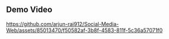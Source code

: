 
## Demo Video

https://github.com/arjun-rai912/Social-Media-Web/assets/85013470/f50582af-3b8f-4583-811f-5c36a57071f0

